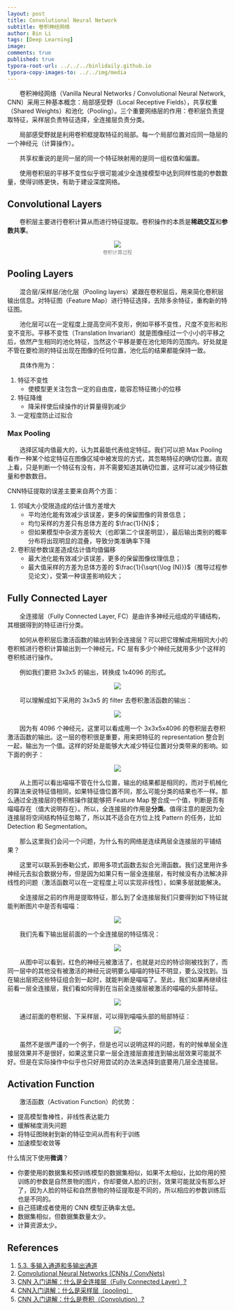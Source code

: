 ```yaml
---
layout: post
title: Convolutional Neural Network
subtitle: 卷积神经网络
author: Bin Li
tags: [Deep Learning]
image: 
comments: true
published: true
typora-root-url: ../../../binlidaily.github.io
typora-copy-images-to: ../../img/media
---
```


　　卷积神经网络（Vanilla Neural Networks / Convolutional Neural Network, CNN）采用三种基本概念：局部感受野（Local Receptive Fields），共享权重（Shared Weights）和池化（Pooling）。三个重要网络层的作用：卷积层负责提取特征，采样层负责特征选择，全连接层负责分类。

　　局部感受野就是利用卷积框提取特征的局部。每一个局部位置对应同一隐层的一个神经元（计算操作）。

　　共享权重说的是同一层的同一个特征映射用的是同一组权值和偏置。

　　使⽤卷积层的平移不变性似乎很可能减少全连接模型中达到同样性能的参数数量，使得训练更快，有助于建设深度网络。

## Convolutional Layers
　　卷积层主要进行卷积计算从而进行特征提取。卷积操作的本质是**稀疏交互**和**参数共享**。

<p align="center">
<img src="/img/media/15547073032659.jpg" width="">
</p>
<p style="margin-top:-2.5%" align="center">
<em style="color:#808080;font-style:normal;font-size:80%;">卷积计算过程</em>
</p>

## Pooling Layers
　　混合层/采样层/池化层（Pooling layers）紧跟在卷积层后，用来简化卷积层输出信息。对特征图（Feature Map）进行特征选择，去除多余特征，重构新的特征图。

　　池化层可以在一定程度上提高空间不变形，例如平移不变性，尺度不变形和形变不变形。平移不变性（Translation Invariant）就是图像经过一个小小的平移之后，依然产生相同的池化特征，当然这个平移是要在池化矩阵的范围内。好处就是不管在要检测的特征出现在图像的任何位置，池化后的结果都能保持一致。

　　具体作用为：
1. 特征不变性
    * 使模型更关注包含一定的自由度，能容忍特征微小的位移
2. 特征降维
    * 降采样使后续操作的计算量得到减少
3. 一定程度防止过拟合

### Max Pooling
　　选择区域内值最大的，认为其最能代表给定特征。我们可以把 Max Pooling 看作一种某个给定特征在图像区域中被发现的方式，其忽略特征的确切位置。直观上看，只是判断一个特征有没有，并不需要知道其确切位置，这样可以减少特征数量和参数数目。

CNN特征提取的误差主要来自两个方面：

1. 邻域大小受限造成的估计值方差增大
    * 平均池化能有效减少该误差，更多的保留图像的背景信息；
    * 均匀采样的方差只有总体方差的 $\frac{1}{N}$；
    * 但如果模型中杂波方差较大（也即第二个误差明显），最后输出类别的概率分布将出现明显的混叠，导致分类准确率下降
2. 卷积层参数误差造成估计值均值偏移
    * 最大池化能有效减少该误差，更多的保留图像纹理信息；
    * 最大值采样的方差为总体方差的 $\frac{1}{\sqrt{\log (N)}}$（推导过程参见论文），受第一种误差影响较大；

## Fully Connected Layer
　　全连接层（Fully Connected Layer, FC）是由许多神经元组成的平铺结构，其根据得到的特征进行分类。

　　如何从卷积层后激活函数的输出转到全连接层？可以把它理解成用相同大小的卷积核进行卷积计算输出到一个神经元，FC 层有多少个神经元就用多少个这样的卷积核进行操作。

　　例如我们要把 3x3x5 的输出，转换成 1x4096 的形式。

<p align="center">
<img src="/img/media/15559854607020.jpg" width="">
</p>

　　可以理解成如下采用的 3x3x5 的 filter 去卷积激活函数的输出：

<p align="center">
<img src="/img/media/15559855009136.jpg" width="">
</p>

　　因为有 4096 个神经元，这里可以看成用一个 3x3x5x4096 的卷积层去卷积激活函数的输出。这一层的卷积很是重要，用来把特征的 representation 整合到一起，输出为一个值。这样的好处是能够大大减少特征位置对分类带来的影响。如下面的例子：

<p align="center">
<img src="/img/media/15559882225191.jpg" width="">
</p>

　　从上图可以看出喵喵不管在什么位置，输出的结果都是相同的，而对于机械化的算法来说特征值相同，如果特征值位置不同，那么可能分类的结果也不一样。那么通过全连接层的卷积核操作就能够把 Feature Map 整合成一个值，判断是否有喵喵存在（值大说明存在）。所以，全连接层的作用是**分类**。值得注意的是因为全连接层将空间结构特征忽略了，所以其不适合在方位上找 Pattern 的任务，比如 Detection 和 Segmentation。

　　那么这里我们会问一个问题，为什么有的网络是连续两层全连接层的平铺结果？

　　这里可以联系到泰勒公式，即用多项式函数去拟合光滑函数。我们这里用许多神经元去拟合数据分布，但是因为如果只有一层全连接层，有时候没有办法解决非线性的问题（激活函数可以在一定程度上可以实现非线性），如果多层就能解决。

　　全连接层之前的作用是提取特征，那么到了全连接层我们只要得到如下特征就能判断图片中是否有喵喵：

<p align="center">
<img src="/img/media/15559912454297.jpg" width="">
</p>

　　我们先看下输出层前面的一个全连接层的特征情况：

<p align="center">
<img src="/img/media/15559915410132.jpg" width="">
</p>

　　从图中可以看到，红色的神经元被激活了，也就是对应的特诊刚被找到了，而同一层中的其他没有被激活的神经元说明要么喵喵的特征不明显，要么没找到。当在输出层把这些特征组合到一起时，就能判断是喵喵了。至此，我们如果再继续往前看一层全连接层，我们看如何得到在当前全连接层被激活的喵喵的头部特征。

<p align="center">
<img src="/img/media/15559917593770.jpg" width="">
</p>

　　通过前面的卷积层、下采样层，可以得到喵喵头部的局部特征：

<p align="center">
<img src="/img/media/15559918008969.jpg" width="">
</p>

　　虽然不是很严谨的一个例子，但是也可以说明这样的问题，有的时候单层全连接层效果并不是很好，如果这里只拿一层全连接层直接连到输出层效果可能就不好。但是在实际操作中似乎也只好用尝试的办法来选择到底要用几层全连接层。

## Activation Function
　　激活函数（Activation Function）的优势：
* 提高模型鲁棒性，非线性表达能力
* 缓解梯度消失问题
* 将特征图映射到新的特征空间从而有利于训练
* 加速模型收敛等

什么情況下使用**微调**？

* 你要使用的数据集和预训练模型的数据集相似，如果不太相似，比如你用的预训练的参数是自然景物的图片，你却要做人脸的识别，效果可能就没有那么好了，因为人脸的特征和自然景物的特征提取是不同的，所以相应的参数训练后也是不同的。
* 自己搭建成者使用的 CNN 模型正确率太低。
* 数据集相似，但数据集数量太少。
* 计算资源太少。

## References
1. [5.3. 多输入通道和多输出通道](https://zh.d2l.ai/chapter_convolutional-neural-networks/channels.html)
2. [Convolutional Neural Networks (CNNs / ConvNets)](http://cs231n.github.io/convolutional-networks/)
3. [CNN 入门讲解：什么是全连接层（Fully Connected Layer）?](https://zhuanlan.zhihu.com/p/33841176)
4. [CNN入门讲解：什么是采样层（pooling）](https://zhuanlan.zhihu.com/p/32299939)
5. [CNN 入门讲解：什么是卷积（Convolution）?](https://zhuanlan.zhihu.com/p/30994790)